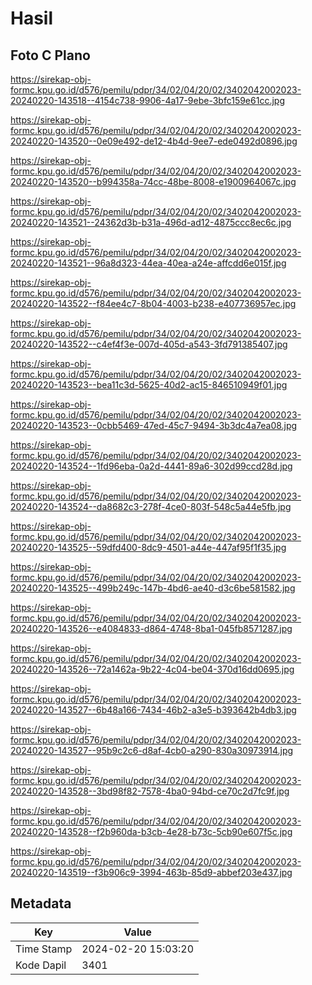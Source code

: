 # Hasil

## Foto C Plano

https://sirekap-obj-formc.kpu.go.id/d576/pemilu/pdpr/34/02/04/20/02/3402042002023-20240220-143518--4154c738-9906-4a17-9ebe-3bfc159e61cc.jpg

https://sirekap-obj-formc.kpu.go.id/d576/pemilu/pdpr/34/02/04/20/02/3402042002023-20240220-143520--0e09e492-de12-4b4d-9ee7-ede0492d0896.jpg

https://sirekap-obj-formc.kpu.go.id/d576/pemilu/pdpr/34/02/04/20/02/3402042002023-20240220-143520--b994358a-74cc-48be-8008-e1900964067c.jpg

https://sirekap-obj-formc.kpu.go.id/d576/pemilu/pdpr/34/02/04/20/02/3402042002023-20240220-143521--24362d3b-b31a-496d-ad12-4875ccc8ec6c.jpg

https://sirekap-obj-formc.kpu.go.id/d576/pemilu/pdpr/34/02/04/20/02/3402042002023-20240220-143521--96a8d323-44ea-40ea-a24e-affcdd6e015f.jpg

https://sirekap-obj-formc.kpu.go.id/d576/pemilu/pdpr/34/02/04/20/02/3402042002023-20240220-143522--f84ee4c7-8b04-4003-b238-e407736957ec.jpg

https://sirekap-obj-formc.kpu.go.id/d576/pemilu/pdpr/34/02/04/20/02/3402042002023-20240220-143522--c4ef4f3e-007d-405d-a543-3fd791385407.jpg

https://sirekap-obj-formc.kpu.go.id/d576/pemilu/pdpr/34/02/04/20/02/3402042002023-20240220-143523--bea11c3d-5625-40d2-ac15-846510949f01.jpg

https://sirekap-obj-formc.kpu.go.id/d576/pemilu/pdpr/34/02/04/20/02/3402042002023-20240220-143523--0cbb5469-47ed-45c7-9494-3b3dc4a7ea08.jpg

https://sirekap-obj-formc.kpu.go.id/d576/pemilu/pdpr/34/02/04/20/02/3402042002023-20240220-143524--1fd96eba-0a2d-4441-89a6-302d99ccd28d.jpg

https://sirekap-obj-formc.kpu.go.id/d576/pemilu/pdpr/34/02/04/20/02/3402042002023-20240220-143524--da8682c3-278f-4ce0-803f-548c5a44e5fb.jpg

https://sirekap-obj-formc.kpu.go.id/d576/pemilu/pdpr/34/02/04/20/02/3402042002023-20240220-143525--59dfd400-8dc9-4501-a44e-447af95f1f35.jpg

https://sirekap-obj-formc.kpu.go.id/d576/pemilu/pdpr/34/02/04/20/02/3402042002023-20240220-143525--499b249c-147b-4bd6-ae40-d3c6be581582.jpg

https://sirekap-obj-formc.kpu.go.id/d576/pemilu/pdpr/34/02/04/20/02/3402042002023-20240220-143526--e4084833-d864-4748-8ba1-045fb8571287.jpg

https://sirekap-obj-formc.kpu.go.id/d576/pemilu/pdpr/34/02/04/20/02/3402042002023-20240220-143526--72a1462a-9b22-4c04-be04-370d16dd0695.jpg

https://sirekap-obj-formc.kpu.go.id/d576/pemilu/pdpr/34/02/04/20/02/3402042002023-20240220-143527--6b48a166-7434-46b2-a3e5-b393642b4db3.jpg

https://sirekap-obj-formc.kpu.go.id/d576/pemilu/pdpr/34/02/04/20/02/3402042002023-20240220-143527--95b9c2c6-d8af-4cb0-a290-830a30973914.jpg

https://sirekap-obj-formc.kpu.go.id/d576/pemilu/pdpr/34/02/04/20/02/3402042002023-20240220-143528--3bd98f82-7578-4ba0-94bd-ce70c2d7fc9f.jpg

https://sirekap-obj-formc.kpu.go.id/d576/pemilu/pdpr/34/02/04/20/02/3402042002023-20240220-143528--f2b960da-b3cb-4e28-b73c-5cb90e607f5c.jpg

https://sirekap-obj-formc.kpu.go.id/d576/pemilu/pdpr/34/02/04/20/02/3402042002023-20240220-143519--f3b906c9-3994-463b-85d9-abbef203e437.jpg


## Metadata

| Key        | Value               |
| ---------- | ------------------- |
| Time Stamp | 2024-02-20 15:03:20 |
| Kode Dapil | 3401                |



